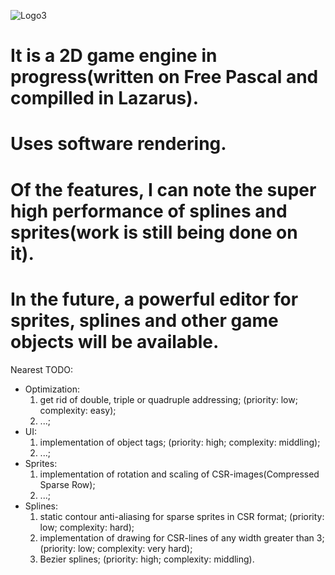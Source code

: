 ![Logo3](https://user-images.githubusercontent.com/51221856/131055087-984f233a-a2b4-4bb8-b1bf-d8ecc2f7de60.png)

# It is a 2D game engine in progress(written on Free Pascal and compilled in Lazarus). 
# Uses software rendering. 
# Of the features, I can note the super high performance of splines and sprites(work is still being done on it). 
# In the future, a powerful editor for sprites, splines and other game objects will be available.

Nearest TODO:
  - Optimization:
    1. get rid of double, triple or quadruple addressing; (priority: low; complexity: easy);
    2. ...;
  - UI:
    1. implementation of object tags; (priority: high; complexity: middling);
    2. ...;
  - Sprites:
    1. implementation of rotation and scaling of CSR-images(Compressed Sparse Row);
    2. ...;
  - Splines:
    1. static contour anti-aliasing for sparse sprites in CSR format; (priority: low; complexity: hard);
    2. implementation of drawing for CSR-lines of any width greater than 3; (priority: low; complexity: very hard);
    3. Bezier splines; (priority: high; complexity: middling).
